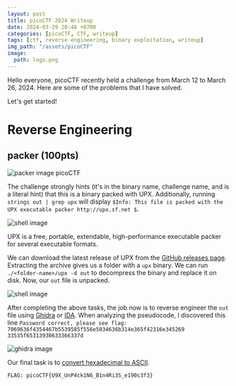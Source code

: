 ```yaml
---
layout: post
title: picoCTF 2024 Writeup
date: 2024-03-29 20:48 +0700
categories: [picoCTF, CTF, writeup]
tags: [ctf, reverse engineering, binary exploitation, writeup]
img_path: "/assets/picoCTF"
image:
  path: logo.png
---
```


Hello everyone, picoCTF recently held a challenge from March 12 to March 26, 2024. Here are some of the problems that I have solved.

Let's get started!

# Reverse Engineering

## packer (100pts)

![packer image picoCTF](/img/20240329220649.png)

The challenge strongly hints (it's in the binary name, challenge name, and is a literal hint) that this is a binary packed with UPX. Additionally, running `strings out | grep upx` will display `$Info: This file is packed with the UPX executable packer http://upx.sf.net $`.

![shell image](/img/20240329223902.png)

UPX is a free, portable, extendable, high-performance executable packer for several executable formats.

We can download the latest release of UPX from the [GitHub releases page](https://github.com/upx/upx/releases). Extracting the archive gives us a folder with a `upx` binary. We can run `./<folder-name>/upx -d out` to decompress the binary and replace it on disk. Now, our `out` file is unpacked.

![shell image](/img/20240329225456.png)

After completing the above tasks, the job now is to reverse engineer the `out` file using [Ghidra](https://ghidra-sre.org/) or [IDA](https://hex-rays.com/ida-pro/). When analyzing the pseudocode, I discovered this line `Password correct, please see flag: 7069636f4354467b5539585f556e5034636b314e365f42316e345269 33535f65313930633366337d`

![ghidra image](/img/20240329232511.png)

Our final task is to [convert hexadecimal to ASCII](https://www.rapidtables.com/convert/number/hex-to-ascii.html).

`FLAG: picoCTF{U9X_UnP4ck1N6_B1n4Ri3S_e190c3f3}`

